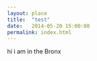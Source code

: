 ```yaml
---
layout: place
title:  "test"
date:   2014-05-20 15:00:00
permalink: index.html
---
```


hi i am in the Bronx
